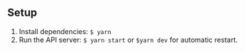 ## Setup

1. Install dependencies: `$ yarn`
2. Run the API server: `$ yarn start` or `$yarn dev` for automatic restart.

